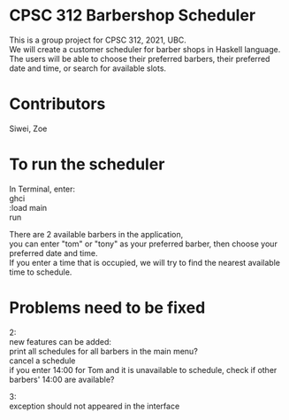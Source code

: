 # CPSC 312 Barbershop Scheduler

This is a group project for CPSC 312, 2021, UBC. \
We will create a customer scheduler for barber shops in Haskell language. The users will be able to choose their preferred barbers, their preferred date and time, or search for available slots.

# Contributors
Siwei, Zoe

# To run the scheduler
In Terminal, enter:\
        ghci\
        :load main\
        run


There are 2 available barbers in the application, \
you can enter "tom" or "tony" as your preferred barber, then choose your preferred date and time. \
If you enter a time that is occupied, we will try to find the nearest available time to schedule.

# Problems need to be fixed

2:\
new features can be added:\
print all schedules for all barbers in the main menu?\
cancel a schedule\
if you enter 14:00 for Tom and it is unavailable to schedule, check if other barbers' 14:00 are available?

3:\
exception should not appeared in the interface
